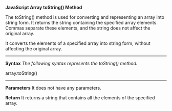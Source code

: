 **JavaScript Array toString() Method**

The toString() method is used for converting and representing an array into string form. It returns the string containing the specified array elements. Commas separate these elements, and the string does not affect the original array.

It converts the elements of a specified array into string form, without affecting the original array.

------------------------------
**Syntax**
_The following syntax represents the toString() method:_

array.toString() 

--------------------------------

**Parameters**
It does not have any parameters.

**Return**
It returns a string that contains all the elements of the specified array.